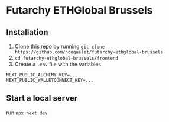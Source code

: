 # Futarchy ETHGlobal Brussels

## Installation

1. Clone this repo by running `git clone https://github.com/ncoquelet/futarchy-ethglobal-brussels`
2. `cd futarchy-ethglobal-brussels/frontend`
3. Create a `.env` file with the variables

```
NEXT_PUBLIC_ALCHEMY_KEY=...
NEXT_PUBLIC_WALLETCONNECT_KEY=...

```

## Start a local server

run `npx next dev`
